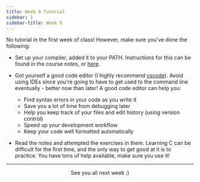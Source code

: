 ```yaml
---
title: Week 0 Tutorial
sidebar: 1
sidebar-title: Week 0
---
```


No tutorial in the first week of class! However, make sure you've done the following:

 - Set up your compiler, added it to your PATH. Instructions for this can be found in the course notes, or [here](http://www.codebind.com/cprogramming/install-mingw-windows-10-gcc/).

 - Got yourself a good code editor (I highly recommend [vscode](https://code.visualstudio.com/)). Avoid using
    IDEs since you're going to have to get used to the command line eventually - better now than later! A good
    code editor can help you:
    - Find syntax errors in your code as you write it
    - Save you a lot of time from debugging later
    - Help you keep track of your files and edit history (using version control)
    - Speed up your development workflow
    - Keep your code well formatted automatically


 - Read the notes and attempted the exercises in them. Learning C can be difficult for the first time, and the only
    way to get good at it is to practice. You have tons of help available, make sure you use it!

---

<p align="center"> See you all next week :) </p>